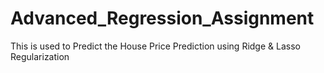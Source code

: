 # Advanced_Regression_Assignment
This is used to Predict the House Price Prediction using Ridge &amp; Lasso Regularization
